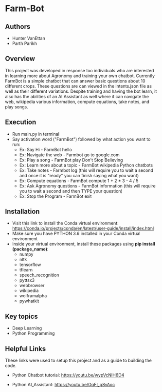 # Farm-Bot

## Authors

- Hunter VanEttan
- Parth Parikh

## Overview

This project was developed in response too individuals who are interested in learning more about Agronomy and training your own chatbot. Currently FarmBot is a simple chatbot that can answer basic questions about 10 different crops. These questions are can viewed in the intents.json file as well as their different variations. Despite training and having the bot learn, it also has the abilities of an AI Assistant as well where it can navigate the web, wikipedia various information, compute equations, take notes, and play songs.    

## Execution

- Run main.py in terminal 
- Say activation word ("FarmBot") followed by what action you want to run:
  - Ex: Say Hi - FarmBot hello
  - Ex: Navigate the web - Farmbot go to google.com
  - Ex: Play a song - FarmBot play Don't Stop Believing
  - Ex: Learn more about a topic - FarmBot wikipedia Python chatbots
  - Ex: Take notes - Farmbot log (this will require you to wait a second and once it is "ready" you can finish saying what you want)
  - Ex: Compute equations - FarmBot compute 1 + 2 * 3 - 4 / 5
  - Ex: Ask Agronomy questions - FarmBot information (this will require you to wait a second and then TYPE your question)
  - Ex: Stop the Program - FarmBot exit

## Installation

- Visit this link to install the Conda virtual environment: https://conda.io/projects/conda/en/latest/user-guide/install/index.html
- Make sure you have PYTHON 3.6 installed in your Conda virtual environment
- Inside your virtual environment, install these packages using **pip install (package_name)**:
  - numpy
  - nltk
  - tensorflow
  - tflearn
  - speech_recognition
  - pyttsx3
  - webbrowser
  - wikipedia
  - wolframalpha
  - pywhatkit

## Key topics

- Deep Learning 
- Python Programming


## Helpful Links

These links were used to setup this project and as a guide to building the code.

- Python Chatbot tutorial: https://youtu.be/wypVcNIH6D4

- Python AI_Assistant: https://youtu.be/OqFI_g8vAoc
